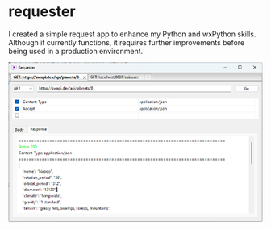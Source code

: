 # requester

I created a simple request app to enhance my Python and wxPython skills. Although it currently functions, it requires further improvements before being used in a production environment.

![requester.png](/requester.png)
